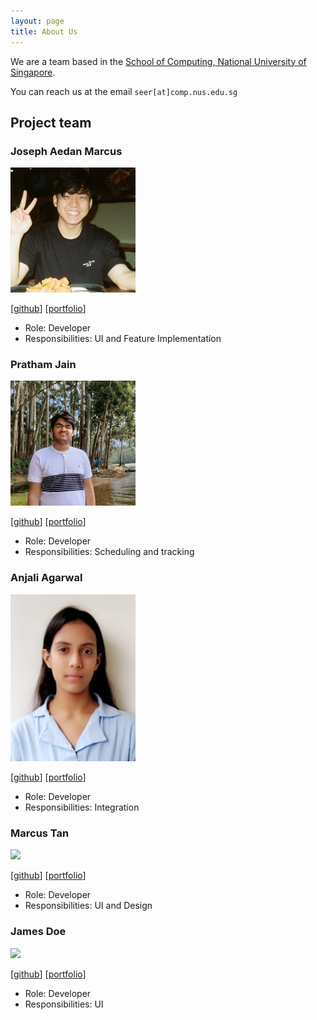 ```yaml
---
layout: page
title: About Us
---
```


We are a team based in the [School of Computing, National University of Singapore](http://www.comp.nus.edu.sg).

You can reach us at the email `seer[at]comp.nus.edu.sg`

## Project team

### Joseph Aedan Marcus

<img src="images/josephaedan.png" width="200px">

[[github](https://github.com/josephaedan)]
[[portfolio](team/josephaedan.md)]

* Role: Developer
* Responsibilities: UI and Feature Implementation

### Pratham Jain

<img src="images/pratham31012002.png" width="200px">

[[github](https://github.com/pratham31012002)]
[[portfolio](team/pratham31012002.md)]

* Role: Developer
* Responsibilities: Scheduling and tracking

### Anjali Agarwal

<img src="images/agarwal-anjali.png" width="200px">

[[github](http://github.com/agarwal-anjali)] 
[[portfolio](team/agarwal-anjali.md)]

* Role: Developer
* Responsibilities: Integration

### Marcus Tan

<img src="images/marcustan.png" width="200px">

[[github](http://github.com/emptygx)]
[[portfolio](team/marcustan.md)]

* Role: Developer
* Responsibilities: UI and Design

### James Doe

<img src="images/johndoe.png" width="200px">

[[github](http://github.com/johndoe)]
[[portfolio](team/johndoe.md)]

* Role: Developer
* Responsibilities: UI
